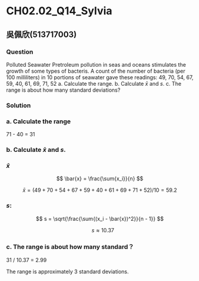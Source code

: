 # CH02.02_Q14_Sylvia

## 吳佩欣(513717003)

### Question
Polluted Seawater
Pretroleum pollution in seas and oceans stimulates the growth of some types of bacteris. A count of the number of bacteria (per 100 milliliters) in 10 portions of seawater gave these readings:
49, 70, 54, 67, 59, 40, 61, 69, 71, 52
a. Calculate the range.
b. Calculate $\bar{x}$ and *s*.
c. The range is about how many standard deviations?

### Solution

### a. Calculate the range
 71 - 40 = 31

### b. Calculate $\bar{x}$ and *s*.
### $\bar{x}$

$$
\bar{x} = \frac{\sum{x_i}}{n}
$$

$$
\bar{x} =( 49 + 70 + 54 + 67 + 59 + 40 + 61 + 69 + 71 + 52 ) / 10 = 59.2
$$

### *s*:
$$
s = \sqrt{\frac{\sum{(x_i - \bar{x})^2}}{n - 1}}
$$

$$
\quad s \approx 10.37
$$

### c. The range is about how many standard？

31 / 10.37 = 2.99

The range is approximately 3 standard deviations.

